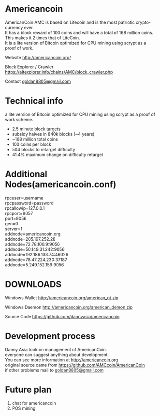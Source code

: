 Americancoin
=========

AmericanCoin AMC is based on Litecoin and is the most patriotic crypto-currency ever.<br> 
It has a block reward of 100 coins and will have a total of 168 million coins. <br>
This makes it 2 times that of LiteCoin. <br>
It is a lite version of Bitcoin optimized for CPU mining using scrypt as a proof of work.
 
Website
http://americancoin.org/
 
Block Explorer / Crawler
https://altexplorer.info/chains/AMC/block_crawler.php
 
Contact
goldan8805@gmail.com

Technical info 
=========

a lite version of Bitcoin optimized for CPU mining using scrypt as a proof of work scheme.

<ul>
<li>2.5 minute block targets</li>
<li>subsidy halves in 840k blocks (~4 years)</li>
<li>~168 million total coins</li>
<li>100 coins per block</li>
<li>504 blocks to retarget difficulty</li>
<li>41.4% maximum change on difficulty retarget</li>
</ul>

Additional Nodes(americancoin.conf)
=========
rpcuser=username<br>
rpcpassword=password<br>
rpcallowip=127.0.0.1<br>
rpcport=9057<br>
port=9056<br>
gen=0<br>
server=1<br>
addnode=americancoin.org<br>
addnode=205.197.252.28<br>
addnode=72.78.100.9:9056<br>
addnode=50.149.31.242:9056<br>
addnode=192.186.133.74:46026<br>
addnode=78.47.224.230:37187<br>
addnode=5.249.152.159:9056<br>

DOWNLOADS
=========

Windows Wallet
http://americancoin.org/american_qt.zip
 
Windows Daemon
http://americancoin.org/american_demon.zip
 
Source Code
https://github.com/dannyasia/americancoin

Development process
=========

Danny Asia took on management of AmericanCoin.<br>
everyone can suggest anything about development.<br>
You can see more information at http://americancoin.org <br>
original source came from https://github.com/AMCcoin/AmericanCoin <br>
if other problems mail to goldan8805@gmail.com 

Future plan
=========
1. chat for americancoin
2. POS mining

